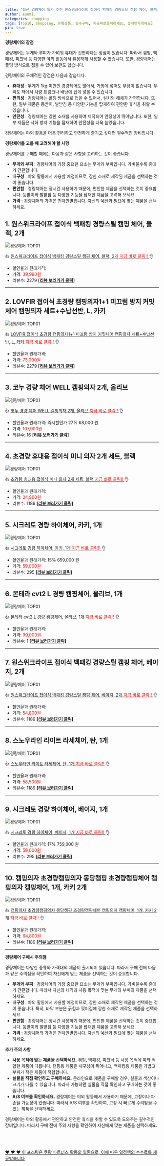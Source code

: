 ```yaml
---
title: "최신 경량체어 특가 추천 원스위크라이프 접이식 백패킹 경량스틸 캠핑 체어, 블랙, 2개 비교 장점"
author: eunmi.
categories: shopping
tags: [Top10, shopping, 유행상품, 필수구매, 지금바로클릭하세요, 놓치면후회해요]
pin: true
---
```

**경량체어의 장점**

경량체어는 무게와 부피가 가벼워 휴대가 간편하다는 장점이 있습니다. 따라서 캠핑, 백패킹, 피크닉 등 다양한 야외 활동에서 유용하게 사용할 수 있습니다. 또한, 경량체어는 폴딩 방식으로 접을 수 있어 보관도 쉽습니다.

경량체어의 구체적인 장점은 다음과 같습니다.

* **휴대성** : 무게가 1kg 미만인 경량체어도 많아서, 가방에 넣어도 부담이 없습니다. 부피도 작아서 차량 트렁크나 배낭에 쉽게 넣을 수 있습니다.
* **편의성** : 경량체어는 폴딩 방식으로 접을 수 있어서, 설치와 해체가 간편합니다. 또한, 일부 제품은 등받이, 발받침 등 다양한 기능을 탑재하여 편안한 휴식을 취할 수 있습니다.
* **안전성** : 경량체어는 강한 소재를 사용하여 제작되어 안정성이 뛰어납니다. 또한, 일부 제품은 낙하 방지 기능을 탑재하여 안전성을 더욱 높였습니다.

경량체어는 야외 활동을 더욱 편리하고 안전하게 즐기고 싶다면 필수적인 장비입니다.

**경량체어를 고를 때 고려해야 할 사항**

경량체어를 구매할 때에는 다음과 같은 사항을 고려하는 것이 좋습니다.

* **무게와 부피** : 경량체어의 가장 중요한 요소는 무게와 부피입니다. 가벼울수록 휴대가 간편합니다.
* **내구성** : 야외 활동에서 사용할 예정이므로, 강한 소재로 제작된 제품을 선택하는 것이 좋습니다.
* **편안함** : 경량체어는 장시간 사용하기 때문에, 편안한 제품을 선택하는 것이 중요합니다. 등받이와 발받침 등 다양한 기능을 탑재한 제품을 고려해 보세요.
* **가격** : 경량체어의 가격은 천차만별입니다. 자신의 예산과 필요에 맞는 제품을 선택하세요.

   

## 1. 원스위크라이프 접이식 백패킹 경량스틸 캠핑 체어, 블랙, 2개

![경량체어 TOP01](https://thumbnail8.coupangcdn.com/thumbnails/remote/230x230ex/image/vendor_inventory/1359/f4f41ff78ad4f7f906b1f095d2af302437d10ceec17874f8579b12042236.jpg)


👍 [원스위크라이프 접이식 백패킹 경량스틸 캠핑 체어, 블랙, 2개 <font color=red> 지금 바로 클릭!! </font> ](https://link.coupang.com/re/AFFSDP?lptag=AF3617701&subid=GithubCoopas&pageKey=6271486337&traceid=V0-153&itemId=12827756139&vendorItemId=85192567368) 👌 


- 할인율과 원래가격: 
- 가격: <span style='color:red'>39,990원</span>
- 리뷰수: 2279  [**[리뷰 보러가기 클릭]**](https://link.coupang.com/re/AFFSDP?lptag=AF3617701&subid=GithubCoopas&pageKey=6271486337&traceid=V0-153&itemId=12827756139&vendorItemId=85192567368)

---


   

## 2. LOVFIR 접이식 초경량 캠핑의자1+1 미끄럼 방지 커밋체어 캠핑의자 세트+수납선반, L, 카키

![경량체어 TOP01](https://thumbnail8.coupangcdn.com/thumbnails/remote/230x230ex/image/vendor_inventory/5470/93312edc29c9c54b1e670640b9c528d4746fad6a20ed752ba5f5bbd4f28a.jpg)


👍 [LOVFIR 접이식 초경량 캠핑의자1+1 미끄럼 방지 커밋체어 캠핑의자 세트+수납선반, L, 카키 <font color=red> 지금 바로 클릭!! </font> ](https://link.coupang.com/re/AFFSDP?lptag=AF3617701&subid=GithubCoopas&pageKey=7235412784&traceid=V0-153&itemId=18370323445&vendorItemId=85513845933) 👌 


- 할인율과 원래가격: 
- 가격: <span style='color:red'>73,000원</span>
- 리뷰수: 2279  [**[리뷰 보러가기 클릭]**](https://link.coupang.com/re/AFFSDP?lptag=AF3617701&subid=GithubCoopas&pageKey=7235412784&traceid=V0-153&itemId=18370323445&vendorItemId=85513845933)

---


   

## 3. 코누 경량 체어 WELL 캠핑의자 2개, 올리브

![경량체어 TOP01](https://thumbnail10.coupangcdn.com/thumbnails/remote/230x230ex/image/vendor_inventory/4a50/6f91d7889a187d9c61ec58be1b427bdb92eb9b811e9590aa923d0f716a91.png)


👍 [코누 경량 체어 WELL 캠핑의자 2개, 올리브 <font color=red> 지금 바로 클릭!! </font> ](https://link.coupang.com/re/AFFSDP?lptag=AF3617701&subid=GithubCoopas&pageKey=5788619126&traceid=V0-153&itemId=13838529058&vendorItemId=86848136649) 👌 


- 할인율과 원래가격: 즉시할인가 27%  68,000   원
- 가격: <span style='color:red'>107,900원</span>
- 리뷰수: 16  [**[리뷰 보러가기 클릭]**](https://link.coupang.com/re/AFFSDP?lptag=AF3617701&subid=GithubCoopas&pageKey=5788619126&traceid=V0-153&itemId=13838529058&vendorItemId=86848136649)

---


   

## 4. 초경량 휴대용 접이식 미니 의자 2개 세트, 블랙

![경량체어 TOP01](https://thumbnail9.coupangcdn.com/thumbnails/remote/230x230ex/image/vendor_inventory/101b/7da49f0db95dccdeeb0b20b5c888d1e37f578c33a3ae21ba0198003bcf53.jpg)


👍 [초경량 휴대용 접이식 미니 의자 2개 세트, 블랙 <font color=red> 지금 바로 클릭!! </font> ](https://link.coupang.com/re/AFFSDP?lptag=AF3617701&subid=GithubCoopas&pageKey=7192893147&traceid=V0-153&itemId=18164630116&vendorItemId=85399681076) 👌 


- 할인율과 원래가격: 
- 가격: <span style='color:red'>24,900원</span>
- 리뷰수: 1189  [**[리뷰 보러가기 클릭]**](https://link.coupang.com/re/AFFSDP?lptag=AF3617701&subid=GithubCoopas&pageKey=7192893147&traceid=V0-153&itemId=18164630116&vendorItemId=85399681076)

---


   

## 5. 시크레토 경량 하이체어, 카키, 1개

![경량체어 TOP01](https://thumbnail9.coupangcdn.com/thumbnails/remote/230x230ex/image/retail/images/2023/05/30/12/3/714467cf-27a3-43ea-9b65-40df0d34bc28.jpg)


👍 [시크레토 경량 하이체어, 카키, 1개 <font color=red> 지금 바로 클릭!! </font> ](https://link.coupang.com/re/AFFSDP?lptag=AF3617701&subid=GithubCoopas&pageKey=6508245918&traceid=V0-153&itemId=18496090333&vendorItemId=86124890693) 👌 


- 할인율과 원래가격: 15%  659,000   원
- 가격: <span style='color:red'>59,000원</span>
- 리뷰수: 295  [**[리뷰 보러가기 클릭]**](https://link.coupang.com/re/AFFSDP?lptag=AF3617701&subid=GithubCoopas&pageKey=6508245918&traceid=V0-153&itemId=18496090333&vendorItemId=86124890693)

---


   

## 6. 몬테라 cvt2 L 경량 캠핑체어, 올리브, 1개

![경량체어 TOP01](https://thumbnail9.coupangcdn.com/thumbnails/remote/230x230ex/image/vendor_inventory/0e6a/44694fd8645ade3002d5f3d772b6be846c70a537bd020ee89d974db85473.png)


👍 [몬테라 cvt2 L 경량 캠핑체어, 올리브, 1개 <font color=red> 지금 바로 클릭!! </font> ](https://link.coupang.com/re/AFFSDP?lptag=AF3617701&subid=GithubCoopas&pageKey=334418250&traceid=V0-153&itemId=19247132183&vendorItemId=86362983461) 👌 


- 할인율과 원래가격: 
- 가격: <span style='color:red'>99,000원</span>
- 리뷰수: 1  [**[리뷰 보러가기 클릭]**](https://link.coupang.com/re/AFFSDP?lptag=AF3617701&subid=GithubCoopas&pageKey=334418250&traceid=V0-153&itemId=19247132183&vendorItemId=86362983461)

---


   

## 7. 원스위크라이프 접이식 백패킹 경량스틸 캠핑 체어, 베이지, 2개

![경량체어 TOP01](https://thumbnail9.coupangcdn.com/thumbnails/remote/230x230ex/image/vendor_inventory/be99/e963079f7e992f98ea78d8448383bf7506b56ecffa676551a7e48952262a.jpg)


👍 [원스위크라이프 접이식 백패킹 경량스틸 캠핑 체어, 베이지, 2개 <font color=red> 지금 바로 클릭!! </font> ](https://link.coupang.com/re/AFFSDP?lptag=AF3617701&subid=GithubCoopas&pageKey=6271486337&traceid=V0-153&itemId=16756819681&vendorItemId=87568373655) 👌 


- 할인율과 원래가격: 
- 가격: <span style='color:red'>54,800원</span>
- 리뷰수: 1189  [**[리뷰 보러가기 클릭]**](https://link.coupang.com/re/AFFSDP?lptag=AF3617701&subid=GithubCoopas&pageKey=6271486337&traceid=V0-153&itemId=16756819681&vendorItemId=87568373655)

---


   

## 8. 스노우라인 라이트 라세체어, 탄, 1개

![경량체어 TOP01](https://thumbnail6.coupangcdn.com/thumbnails/remote/230x230ex/image/rs_quotation_api/6h03pbyb/3843bb1f79db4e4588bce0d3996cb31c.jpg)


👍 [스노우라인 라이트 라세체어, 탄, 1개 <font color=red> 지금 바로 클릭!! </font> ](https://link.coupang.com/re/AFFSDP?lptag=AF3617701&subid=GithubCoopas&pageKey=4834303152&traceid=V0-153&itemId=6242017922&vendorItemId=73537779978) 👌 


- 할인율과 원래가격: 
- 가격: <span style='color:red'>58,500원</span>
- 리뷰수: 1189  [**[리뷰 보러가기 클릭]**](https://link.coupang.com/re/AFFSDP?lptag=AF3617701&subid=GithubCoopas&pageKey=4834303152&traceid=V0-153&itemId=6242017922&vendorItemId=73537779978)

---


   

## 9. 시크레토 경량 하이체어, 베이지, 1개

![경량체어 TOP01](https://thumbnail7.coupangcdn.com/thumbnails/remote/230x230ex/image/retail/images/2023/05/30/12/3/5b863d98-0a93-4a1b-b620-e4c5e7de0f80.jpg)


👍 [시크레토 경량 하이체어, 베이지, 1개 <font color=red> 지금 바로 클릭!! </font> ](https://link.coupang.com/re/AFFSDP?lptag=AF3617701&subid=GithubCoopas&pageKey=6508245918&traceid=V0-153&itemId=14362441770&vendorItemId=86124890663) 👌 


- 할인율과 원래가격: 17%  759,000   원
- 가격: <span style='color:red'>59,000원</span>
- 리뷰수: 295  [**[리뷰 보러가기 클릭]**](https://link.coupang.com/re/AFFSDP?lptag=AF3617701&subid=GithubCoopas&pageKey=6508245918&traceid=V0-153&itemId=14362441770&vendorItemId=86124890663)

---


   

## 10. 캠핑의자 초경량캠핑의자 몽당캠핑 초경량캠핑체어 캠핑의자 캠핑체어, 1개, 카키 2개

![경량체어 TOP01](https://thumbnail10.coupangcdn.com/thumbnails/remote/230x230ex/image/vendor_inventory/009d/6bdb84088af597b8043955a892dc4b5f5859c41d762ddc4cae743e2cb242.jpg)


👍 [캠핑의자 초경량캠핑의자 몽당캠핑 초경량캠핑체어 캠핑의자 캠핑체어, 1개, 카키 2개 <font color=red> 지금 바로 클릭!! </font> ](https://link.coupang.com/re/AFFSDP?lptag=AF3617701&subid=GithubCoopas&pageKey=6661442433&traceid=V0-153&itemId=11873675223&vendorItemId=79146739253) 👌 


- 할인율과 원래가격: 
- 가격: <span style='color:red'>64,800원</span>
- 리뷰수: 1189  [**[리뷰 보러가기 클릭]**](https://link.coupang.com/re/AFFSDP?lptag=AF3617701&subid=GithubCoopas&pageKey=6661442433&traceid=V0-153&itemId=11873675223&vendorItemId=79146739253)

---
**경량체어 구매시 주의점**

경량체어는 다양한 종류와 가격대의 제품이 출시되어 있습니다. 따라서 구매 전에 다음과 같은 주의점을 확인하여 자신에게 맞는 제품을 선택하는 것이 중요합니다.

* **무게와 부피** : 경량체어의 가장 중요한 요소는 무게와 부피입니다. 가벼울수록 휴대가 간편합니다. 따라서 자신의 체격과 사용 목적에 맞는 무게와 부피의 제품을 선택하세요.
* **내구성** : 야외 활동에서 사용할 예정이므로, 강한 소재로 제작된 제품을 선택하는 것이 좋습니다. 특히, 바닥 부분은 긁힘과 찢어짐에 강한 소재로 제작된 제품을 선택하세요.
* **편안함** : 경량체어는 장시간 사용하기 때문에, 편안한 제품을 선택하는 것이 중요합니다. 등받이와 발받침 등 다양한 기능을 탑재한 제품을 고려해 보세요.
* **가격** : 경량체어의 가격은 천차만별입니다. 자신의 예산과 필요에 맞는 제품을 선택하세요.

**추가 주의 사항**

* **사용 목적에 맞는 제품을 선택하세요.** 캠핑, 백패킹, 피크닉 등 사용 목적에 따라 적합한 제품이 다릅니다. 캠핑용 제품은 내구성이 뛰어나고, 백패킹용 제품은 가볍고 부피가 작은 제품이 적합합니다.
* **실물을 직접 확인하고 구매하세요.** 온라인으로 제품을 구매할 경우, 실물과 색상이나 크기가 다를 수 있습니다. 따라서 가능하면 실물을 직접 확인하고 구매하는 것이 좋습니다.
* **A/S 여부를 확인하세요.** 경량체어는 야외 활동에서 사용하기 때문에, 고장이나 파손될 가능성이 있습니다. 따라서 A/S 여부를 확인하여, 고장 시 빠르게 수리받을 수 있는 제품을 선택하세요.

경량체어는 야외 활동에서 편안하고 안전한 휴식을 취할 수 있도록 도와주는 필수적인 장비입니다. 따라서 구매 전에 주의 사항을 확인하여 자신에게 맞는 제품을 선택하세요.<br><br><br><br><br> [ ❤ ❤ ❤ 이 포스팅은 쿠팡 파트너스 활동의 일환으로, 이에 따른 일정액의 수수료를 제공받습니다](https://link.coupang.com/a/bcEFyh)